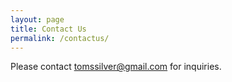 ```yaml
---
layout: page
title: Contact Us
permalink: /contactus/
---
```


Please contact <a href="mailto:tomssilver@gmail.com">tomssilver@gmail.com</a> for inquiries.